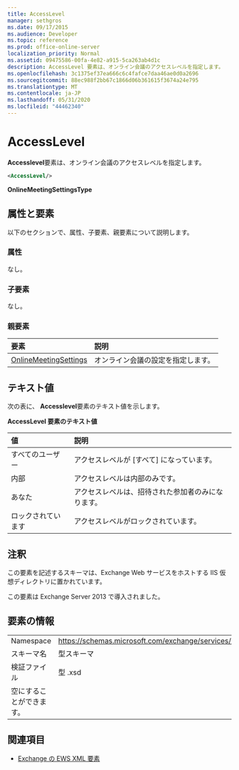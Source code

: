 ```yaml
---
title: AccessLevel
manager: sethgros
ms.date: 09/17/2015
ms.audience: Developer
ms.topic: reference
ms.prod: office-online-server
localization_priority: Normal
ms.assetid: 09475586-00fa-4e82-a915-5ca263ab4d1c
description: AccessLevel 要素は、オンライン会議のアクセスレベルを指定します。
ms.openlocfilehash: 3c1375ef37ea666c6c4fafce7daa46ae0d0a2696
ms.sourcegitcommit: 88ec988f2bb67c1866d06b361615f3674a24e795
ms.translationtype: MT
ms.contentlocale: ja-JP
ms.lasthandoff: 05/31/2020
ms.locfileid: "44462340"
---
```

# <a name="accesslevel"></a>AccessLevel

**Accesslevel**要素は、オンライン会議のアクセスレベルを指定します。 
  
```XML
<AccessLevel/>
```

 **OnlineMeetingSettingsType**
## <a name="attributes-and-elements"></a>属性と要素

以下のセクションで、属性、子要素、親要素について説明します。
  
### <a name="attributes"></a>属性

なし。
  
### <a name="child-elements"></a>子要素

なし。
  
### <a name="parent-elements"></a>親要素

|**要素**|**説明**|
|:-----|:-----|
|[OnlineMeetingSettings](onlinemeetingsettings.md) <br/> |オンライン会議の設定を指定します。  <br/> |
   
## <a name="text-value"></a>テキスト値

次の表に、 **Accesslevel**要素のテキスト値を示します。 
  
**AccessLevel 要素のテキスト値**

|**値**|**説明**|
|:-----|:-----|
|すべてのユーザー  <br/> |アクセスレベルが [すべて] になっています。  <br/> |
|内部  <br/> |アクセスレベルは内部のみです。  <br/> |
|あなた  <br/> |アクセスレベルは、招待された参加者のみになります。  <br/> |
|ロックされています  <br/> |アクセスレベルがロックされています。  <br/> |
   
## <a name="remarks"></a>注釈

この要素を記述するスキーマは、Exchange Web サービスをホストする IIS 仮想ディレクトリに置かれています。
  
この要素は Exchange Server 2013 で導入されました。
  
## <a name="element-information"></a>要素の情報

|||
|:-----|:-----|
|Namespace  <br/> |https://schemas.microsoft.com/exchange/services/2006/types  <br/> |
|スキーマ名  <br/> |型スキーマ  <br/> |
|検証ファイル  <br/> |型 .xsd  <br/> |
|空にすることができます。  <br/> ||
   
## <a name="see-also"></a>関連項目

- [Exchange の EWS XML 要素](ews-xml-elements-in-exchange.md)

